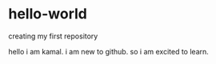 # hello-world
creating my first repository

hello i am kamal.
i am new to github.
so i am excited to learn.
